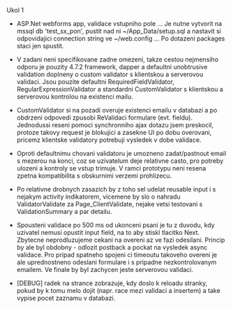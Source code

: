 Ukol 1

- ASP.Net webforms app, validace vstupniho pole ... Je nutne vytvorit na mssql db 'test_sx_pon', pustit nad ni ~/App_Data/setup.sql a nastavit si odpovidajici connection string ve ~/web.config ... Po dotazeni packages staci jen spustit.

- V zadani neni specifikovane zadne omezeni, takze cestou nejmensiho odporu je pouzity 4.7.2 framework, dapper a defaultni unobtrusive validation doplneny o custom validator s klientskou a serverovou validaci. Jsou pouzite defaultni RequiredFieldValidator, RegularExpressionValidator a standardni CustomValidator s klientskou a serverovou kontrolou na existenci mailu.

- CustomValidator si na pozadi overuje existenci emailu v databazi a po obdrzeni odpovedi zpusobi ReValidaci formulare (evt. fieldu). Jednodussi reseni pomoci synchronniho ajax dotazu jsem preskocil, protoze takovy request je blokujici a zasekne UI po dobu overovani, pricemz klientske validatory potrebuji vysledek v dobe validace.

- Oproti defaultnimu chovani validatoru je umozneno zadat/pastnout email s mezerou na konci, coz se uzivatelum deje relativne casto, pro potreby ulozeni a kontroly se vstup trimuje. V ramci prototypu neni resena zpetna kompatibilita s obskurnimi verzemi prohlizecu.

- Po relativne drobnych zasazich by z toho sel udelat reusable input i s nejakym activity indikatorem, vicemene by slo o nahradu ValidatorValidate za Page_ClientValidate, nejake vetsi testovani s ValidationSummary a par detailu.

- Spousteni validace po 500 ms od ukonceni psani je tu z duvodu, kdy uzivatel nemusi opustit input field, na to aby stiskl tlacitko Next. Zbytecne neprodluzujeme cekani na overeni az ve fazi odesilani. Princip by ale byl obdobny - odlozit postback a pockat na vysledek async validace. Pro pripad spatneho spojeni ci timeoutu takoveho overeni je ale uprednostneno odeslani formulare i s pripadne nezkontrolovanym emailem. Ve finale by byl zachycen jeste serverovou validaci.

- [DEBUG] radek na strance zobrazuje, kdy doslo k reloadu stranky, pokud by k tomu melo dojit (napr. race mezi validaci a insertem) a take vypise pocet zaznamu v databazi.
